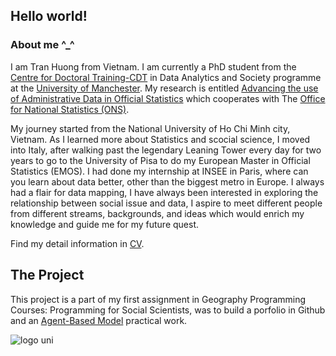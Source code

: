 ## Hello world!

### About me ^_^

I am Tran Huong from Vietnam. I am currently a PhD student from the [Centre for Doctoral Training-CDT](https://datacdt.org/)  in Data Analytics and Society programme at the [University of Manchester](https://www.manchester.ac.uk/). My research is entitled [Advancing the use of Administrative Data in Official Statistics](phd-topic) which cooperates with The [Office for National Statistics (ONS)](https://www.ons.gov.uk/).

My journey started from the National University of Ho Chi Minh city, Vietnam. As I learned more about Statistics and scocial science, I moved into Italy, after walking past the legendary Leaning Tower every day for two years to go to the University of Pisa to do my European Master in Official Statistics (EMOS). I had done my internship at INSEE in Paris, where can you learn about data better, other than the biggest metro in Europe. I always had a flair for data mapping, I have always been interested in exploring the relationship between social issue and data, I aspire to meet different people from different streams, backgrounds, and ideas which would enrich my knowledge and guide me for my future quest.

Find my detail information in [CV](CV).

## The Project
This project is a part of my first assignment in Geography Programming Courses: Programming for Social Scientists, was to build a porfolio in Github and an [Agent-Based Model](ABM-1) practical work.


![logo uni](https://user-images.githubusercontent.com/55794712/68036076-e060c400-fcbc-11e9-978d-d6e6937c3720.jpeg)

